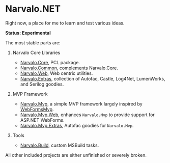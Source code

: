 Narvalo.NET
===========

Right now, a place for me to learn and test various ideas.

**Status: Experimental**

The most stable parts are:

1. Narvalo Core Libraries
    - [Narvalo.Core](https://github.com/chtoucas/Narvalo.NET/tree/master/src/Narvalo.Core),
      PCL package.
    - [Narvalo.Common](https://github.com/chtoucas/Narvalo.NET/tree/master/src/Narvalo.Common),
      complements Narvalo.Core.
    - [Narvalo.Web](https://github.com/chtoucas/Narvalo.NET/tree/master/src/Narvalo.Web),
      Web centric utilities.
    - [Narvalo.Extras](https://github.com/chtoucas/Narvalo.NET/tree/master/src/Narvalo.Extras),
      collection of Autofac, Castle, Log4Net, LumenWorks, and Serilog goodies.

2. MVP Framework
    - [Narvalo.Mvp](https://github.com/chtoucas/Narvalo.NET/tree/master/src/Narvalo.Mvp),
      a simple MVP framework largely inspired by
      [WebFormsMvp](https://github.com/webformsmvp/webformsmvp).
    - [Narvalo.Mvp.Web](https://github.com/chtoucas/Narvalo.NET/tree/master/src/Narvalo.Mvp.Web),
      enhances `Narvalo.Mvp` to provide support for ASP.NET WebForms.
    - [Narvalo.Mvp.Extras](https://github.com/chtoucas/Narvalo.NET/tree/master/src/Narvalo.Mvp.Extras),
      Autofac goodies for `Narvalo.Mvp`.

3. Tools
    - [Narvalo.Build](https://github.com/chtoucas/Narvalo.NET/tree/master/src/Narvalo.Build),
      custom MSBuild tasks.

All other included projects are either unfinished or severely broken.
